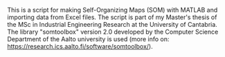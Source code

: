 This is a script for making Self-Organizing Maps (SOM) with MATLAB and importing data from Excel files.
The script is part of my Master's thesis of the MSc in Industrial Engineering Research at the University of Cantabria.
The library "somtoolbox" version 2.0 developed by the Computer Science Department of the Aalto university is used (more info on: https://research.ics.aalto.fi/software/somtoolbox/).
